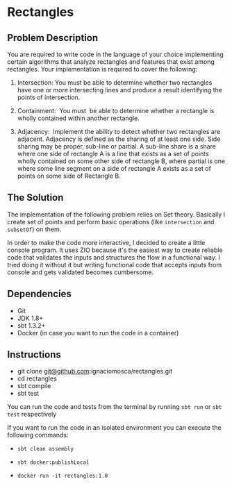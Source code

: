 # Rectangles

## Problem Description

You are required to write code in the language of your choice implementing certain algorithms that
analyze rectangles and features that exist among rectangles. Your implementation is required to cover
the following:

1. Intersection:​ You must be able to determine whether two rectangles have one or more
intersecting lines and produce a result identifying the points of intersection.

2. Containment: ​ You must​ ​ be able to determine whether a rectangle is wholly contained within
another rectangle.

3. Adjacency: ​ Implement the ability to detect whether two rectangles are adjacent. Adjacency is
defined as the sharing of at least one side. Side sharing may be proper, sub-line or partial. A
sub-line share is a share where one side of rectangle A is a line that exists as a set of points
wholly contained on some other side of rectangle B, where partial is one where some line
segment on a side of rectangle A exists as a set of points on some side of Rectangle B.

## The Solution

The implementation of the following problem relies on Set theory. Basically I create set of points and perform basic operations (like `intersection` and `subsetOf`) on them.

In order to make the code more interactive, I decided to create a little console program. It uses ZIO because it's the easiest way to create reliable code that validates the inputs and structures the flow in a functional way. I tried doing it without it but writing functional code that accepts inputs from console and gets validated becomes cumbersome.

## Dependencies

* Git
* JDK 1.8+
* sbt 1.3.2+
* Docker (in case you want to run the code in a container)

## Instructions

* git clone git@github.com:ignaciomosca/rectangles.git
* cd rectangles
* sbt compile
* sbt test

You can run the code and tests from the terminal by running `sbt run` or `sbt test` respectively

If you want to run the code in an isolated environment you can execute the following commands:

* `sbt clean assembly`

* `sbt docker:publishLocal`

* `docker run -it rectangles:1.0`